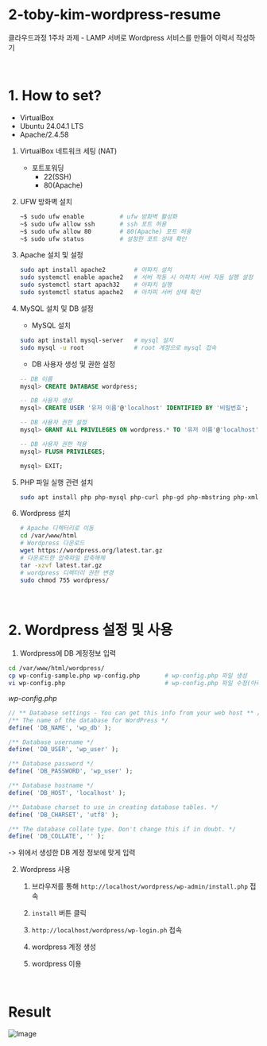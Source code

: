 # 2-toby-kim-wordpress-resume
클라우드과정 1주차 과제 - LAMP 서버로 Wordpress 서비스를 만들어 이력서 작성하기

<br>

# 1. How to set?
- VirtualBox
- Ubuntu 24.04.1 LTS
- Apache/2.4.58

1. VirtualBox 네트워크 세팅 (NAT)
    - 포트포워딩
        - 22(SSH)
        - 80(Apache)
2. UFW 방화벽 설치
    ```bash
    ~$ sudo ufw enable          # ufw 방화벽 활성화
    ~$ sudo ufw allow ssh       # ssh 포트 허용
    ~$ sudo ufw allow 80        # 80(Apache) 포트 허용
    ~$ sudo ufw status          # 설정한 포트 상태 확인
    ```
3. Apache 설치 및 설정
    ```bash
    sudo apt install apache2        # 아파치 설치
    sudo systemctl enable apache2   # 서버 작동 시 아파치 서버 자동 실행 설정
    sudo systemctl start apach32    # 아파치 실행
    sudo systemctl status apache2   # 아차피 서버 상태 확인
    ```
4. MySQL 설치 및 DB 설정
    
    - MySQL 설치
    ```bash
    sudo apt install mysql-server   # mysql 설치
    sudo mysql -u root              # root 계정으로 mysql 접속
    ```
    
    - DB 사용자 생성 및 권한 설정 
    ```sql
    -- DB 이름
    mysql> CREATE DATABASE wordpress;    

    -- DB 사용자 생성
    mysql> CREATE USER '유저 이름'@'localhost' IDENTIFIED BY '비밀번호';        

    -- DB 사용자 권한 설정
    mysql> GRANT ALL PRIVILEGES ON wordpress.* TO '유저 이름'@'localhost';      

    -- DB 사용자 권한 적용
    mysql> FLUSH PRIVILEGES;       

    mysql> EXIT;
    ```

5. PHP 파일 실행 관련 설치
    ```bash
    sudo apt install php php-mysql php-curl php-gd php-mbstring php-xml php-xmlrpc
    ```

6. Wordpress 설치
    ```bash
    # Apache 디렉터리로 이동
    cd /var/www/html
    # Wordpress 다운로드
    wget https://wordpress.org/latest.tar.gz
    # 다운로드한 압축파일 압축해제
    tar -xzvf latest.tar.gz
    # wordpress 디렉터리 권한 변경
    sudo chmod 755 wordpress/
    ```

<br>

# 2. Wordpress 설정 및 사용
1. Wordpress에 DB 계정정보 입력
```bash
cd /var/www/html/wordpress/
cp wp-config-sample.php wp-config.php       # wp-config.php 파일 생성
vi wp-config.php                            # wp-config.php 파일 수정(아래 코드블럭 참고)
```

*wp-config.php*
```php
// ** Database settings - You can get this info from your web host ** //
/** The name of the database for WordPress */
define( 'DB_NAME', 'wp_db' );

/** Database username */
define( 'DB_USER', 'wp_user' );

/** Database password */
define( 'DB_PASSWORD', 'wp_user' );

/** Database hostname */
define( 'DB_HOST', 'localhost' );

/** Database charset to use in creating database tables. */
define( 'DB_CHARSET', 'utf8' );

/** The database collate type. Don't change this if in doubt. */
define( 'DB_COLLATE', '' );
```
-> 위에서 생성한 DB 계정 정보에 맞게 입력

2. Wordpress 사용

    1) 브라우저를 통해 `http://localhost/wordpress/wp-admin/install.php` 접속

    2) `install` 버튼 클릭
    3) `http://localhost/wordpress/wp-login.ph` 접속
    4) wordpress 계정 생성
    5) wordpress 이용

<br>

# Result
![Image](https://github.com/user-attachments/assets/d91546e4-a846-4889-a53c-1a9db38d6b8e)